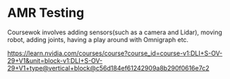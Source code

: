 # AMR Testing
Coursewok involves adding sensors(such as a camera and Lidar), moving robot, adding joints, having a play around with Omnigraph etc.

https://learn.nvidia.com/courses/course?course_id=course-v1:DLI+S-OV-29+V1&unit=block-v1:DLI+S-OV-29+V1+type@vertical+block@c56d184ef61242909a8b290f0616e7c2
